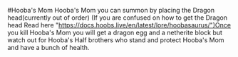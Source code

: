 #Hooba's Mom
Hooba's Mom you can summon by placing the Dragon head(currently out of order) (If you are confused on how to get the Dragon head Read here "https://docs.hoobs.live/en/latest/lore/hoobasaurus/")Once you kill Hooba's Mom you will get a dragon egg and a netherite block but watch out for Hooba's Half brothers who stand and protect Hooba's Mom and have a bunch of health.
